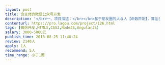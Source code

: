```yaml
---                
layout: post       
title: 含支付的微信公众号开发           
description: '</br>一、项目描述：</br></br>基于朋友圈的人与人【命数匹配】，算法已经有了，需要技术配合来实现。</br></br>匹配之后，会产生一个百分比，然后会有相应的解读。</br></br>部分解读需要微信支付来看。</br></br>二、涉及到的工作量：</br></br>5个页面；微信授权；用户系统；随机的用户匹配；微信支付；</br></br></br>ps：产品与设计会提前搞定</br>'     
contenturl: https://pro.lagou.com/project/126.html      
tags: [微信开发,HTML5,CSS3,NodeJS,AngularJS]            
salary: 3000-5000元          
publish_time: 2016-08-25 11:40:24         
review: 2140人                   
apply: 1人                   
recommend: 5人                   
time_range: 小于1周              
---                 
```


